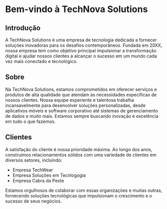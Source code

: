 # Bem-vindo à TechNova Solutions

## Introdução

A TechNova Solutions é uma empresa de tecnologia dedicada a fornecer soluções inovadoras para os desafios contemporâneos. Fundada em 20XX, nossa empresa tem como objetivo principal impulsionar a transformação digital e ajudar nossos clientes a alcançar o sucesso em um mundo cada vez mais conectado e tecnológico.

## Sobre

Na TechNova Solutions, estamos comprometidos em oferecer serviços e produtos de alta qualidade que atendam às necessidades específicas de nossos clientes. Nossa equipe experiente e talentosa trabalha incansavelmente para desenvolver soluções personalizadas, desde aplicativos móveis e software corporativo até sistemas de gerenciamento de dados e muito mais. Estamos sempre buscando inovação e excelência em tudo o que fazemos.

## Clientes

A satisfação do cliente é nossa prioridade máxima. Ao longo dos anos, construímos relacionamentos sólidos com uma variedade de clientes em diversos setores, incluindo:

- Empresa TechWear
- Empresa Soluções em Tecnlogogia
- Empresa Cabra da Peste

Estamos orgulhosos de colaborar com essas organizações e muitas outras, fornecendo soluções tecnológicas que impulsionam o crescimento e o sucesso de seus negócios.
